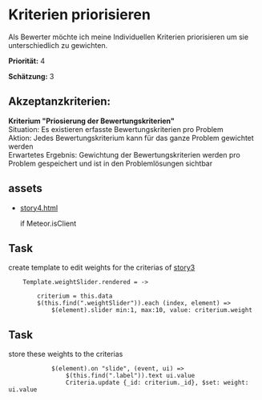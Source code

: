 # Kriterien priorisieren


Als Bewerter möchte ich meine Individuellen Kriterien priorisieren um sie unterschiedlich zu gewichten.

**Priorität:** 4

**Schätzung:** 3

## Akzeptanzkriterien:

**Kriterium "Priosierung der Bewertungskriterien"**<br>
Situation: Es existieren erfasste Bewertungskriterien pro Problem<br>
Aktion: Jedes Bewertungskriterium kann für das ganze Problem gewichtet werden<br>
Erwartetes Ergebnis: Gewichtung der Bewertungskriterien werden pro Problem gespeichert und ist in den Problemlösungen sichtbar

## assets
- [story4.html](story4.html)

	if Meteor.isClient


## Task 
create template to edit weights for the criterias of [story3](story3.coffee.md)
	
		Template.weightSlider.rendered = ->

			criterium = this.data
			$(this.find(".weightSlider")).each (index, element) =>
				$(element).slider min:1, max:10, value: criterium.weight 
			

## Task
store these weights to the criterias

				$(element).on "slide", (event, ui) =>
					$(this.find(".label")).text ui.value
					Criteria.update {_id: criterium._id}, $set: weight: ui.value

					
		


